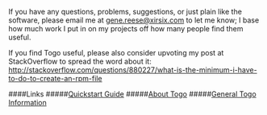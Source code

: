 If you have any questions, problems, suggestions, or just plain like the software, please email me at gene.reese@xirsix.com to let me know; I base how much work I put in on my projects off how many people find them useful.

If you find Togo useful, please also consider upvoting my post at StackOverflow to spread the word about it:
http://stackoverflow.com/questions/880227/what-is-the-minimum-i-have-to-do-to-create-an-rpm-file


####Links
#####[Quickstart Guide](./docs/quickstart.md)
#####[About Togo](./docs/about.md)
#####[General Togo Information](./docs/quickstart.md)

